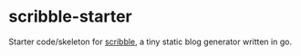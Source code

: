 # scribble-starter
Starter code/skeleton for [scribble](https://github.com/albrow/scribble), a tiny static blog generator written in go.
